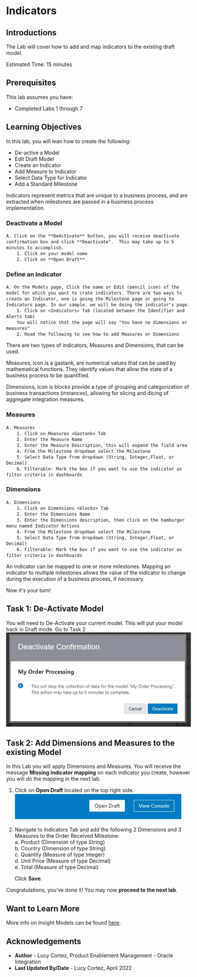 # Indicators

## Introductions

The Lab will cover how to add and map indicators to the existing draft model.

 Estimated Time: 15 minutes

## Prerequisites

This lab assumes you have:

* Completed Labs 1 through 7

## Learning Objectives

In this lab, you will lean how to create the following:

* De-active a Model
* Edit Draft Model
* Create an Indicator
* Add Measure to Indicator
* Select Data Type for Indicator
* Add a Standard Milestone

Indicators represent metrics that are unique to a business process, and are extracted when milestones are passed in a business process implementation.
### Deactivate a Model

    A. Click on the **DeActivate** button, you will receive deactivate confirmation box and click **Deactivate".  This may take up to 5 minutes to accomplish. 
        1. Click on your model name
        2. Click on **Open Draft**
### Define an Indicator

    A. On the Models page, Click the name or Edit (pencil icon) of the model for which you want to crate indicators. There are two ways to create an Indicator, one is going the Milestone page or going to Indicators page. In our sample, we will be doing the indicator's page. 
        1. Click on <Indicators> Tab (located between the Identifier and Alerts tab)
        You will notice that the page will say "You have no dimensions or measures"
        2. Read the following to see how to add Measures or Dimensions

There are two types of indicators, Measures and Dimensions, that can be used.

Measures, icon is a gastank, are numerical values that can be used by mathematical functions. They identify values that allow the state of a business process to be quantified.

Dimensions, icon is blocks provide a type of grouping and categorization of business transactions (instances), allowing for slicing and dicing of aggregate integration measures.

### Measures

    A. Measures
        1. Click on Measures <Gastank> Tab 
        2. Enter the Measure Name
        3. Enter the Measure Description, this will expand the field area
        4. From the Milestone dropdown select the Milestone         
        5. Select Data Type from dropdown (String, Integer,Float, or Decimal)
        6. Filterable: Mark the box if you want to use the indicator as filter criteria in dashboards

### Dimensions

    A. Dimensions
        1. Click on Dimensions <blocks> Tab 
        2. Enter the Dimensions Name
        3. Enter the Dimensions description, then click on the hamburger menu named Indicator Actions
        4. From the Milestone dropdown select the Milestone         
        5. Select Data Type from dropdown (String, Integer,Float, or Decimal)
        6. Filterable: Mark the box if you want to use the indicator as filter criteria in dashboards

An indicator can be mapped to one or more milestones. Mapping an indicator to multiple milestones allows the value of the indicator to change during the execution of a business process, if necessary.

Now it's your turn!

## Task 1: De-Activate Model

You will need to De-Activate your current model. This will put your model back in Draft mode. Go to Task 2
![deactivate](./images/deactivate.png " ") <br />

## Task 2: Add Dimensions and Measures to the existing Model

In this Lab you will apply Dimensions and Measures. You will receive the message **Missing indicator mapping** on each indicator you create, however you will do the mapping in the next lab. 

1. Click on **Open Draft** located on the top right side.
![draft](./images/draft.png " ")  <br />

2. Navigate to Indicators Tab and add the following 2 Dimensions and 3 Measures to the Order Received Milestone: <br />
    a. Product (Dimension of type String) <br />
    b. Country (Dimension of type String) <br />
    c. Quantity (Measure of type Integer) <br />
    d. Unit Price (Measure of type Decimal) <br />
    e. Total (Measure of type Decimal)  

    Click **Save**.

Congratulations, you've done it!
You may now **proceed to the next lab**.

## Want to Learn More

More info on Insight Models can be found [here](https://docs.oracle.com/en/cloud/paas/integration-cloud/user-int-insight-oci/work-models-integration-insight.html).

## Acknowledgements

* **Author** - Lucy Cortez, Product Enablement Management - Oracle Integration
* **Last Updated By/Date** - Lucy Cortez, April 2022
